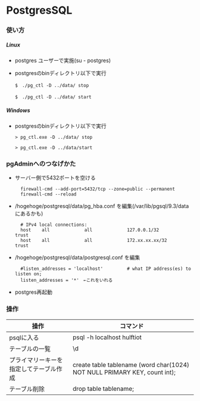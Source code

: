 # PostgresSQL

### 使い方

##### Linux

* postgres ユーザーで実施(su - postgres)
* postgresのbinディレクトリ以下で実行
	
	```
	$　./pg_ctl -D ../data/ stop
	
	$　./pg_ctl -D ../data/ start
  ```

##### Windows
 
* postgresのbinディレクトリ以下で実行
	
	```
	> pg_ctl.exe -D ../data/ stop

	> pg_ctl.exe -D ../data/start
  ```
	
### pgAdminへのつなげかた
* サーバー側で5432ポートを空ける
  ```
	firewall-cmd --add-port=5432/tcp --zone=public --permanent 
	firewall-cmd --reload
  ```

* /hogehoge/postgresql/data/pg_hba.conf を編集(/var/lib/pgsql/9.3/data にあるかも)
  ```
	# IPv4 local connections:
	host    all             all             127.0.0.1/32            trust
	host    all             all             172.xx.xx.xx/32         trust
  ```
	
* /hogehoge/postgresql/data/postgresql.conf を編集
  ```
	#listen_addresses = 'localhost'         # what IP address(es) to listen on;
	listen_addresses = '*'　←これをいれる
  ```

* postgres再起動

### 操作
|操作|コマンド|
|---|---|
|psqlに入る|psql -h localhost hulftiot|
|テーブルの一覧|\d|
|プライマリーキーを指定してテーブル作成|create table tablename (word char(1024) NOT NULL PRIMARY KEY, count int);|
|テーブル削除|drop table tablename;|


